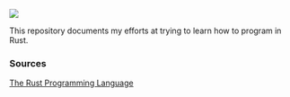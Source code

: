 ![](https://raw.githubusercontent.com/0xfrian/learn-rust/main/rusty-krab-logo.png)

This repository documents my efforts at trying to learn how to program in Rust. 

### Sources
[The Rust Programming Language](https://doc.rust-lang.org/book/title-page.html)
